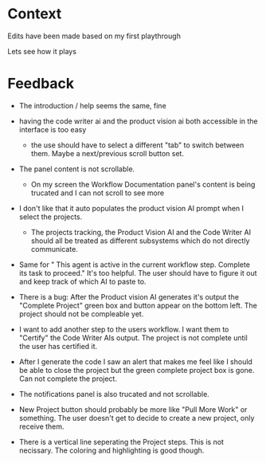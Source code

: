 # Context

Edits have been made based on my first playthrough

Lets see how it plays

# Feedback

- The introduction / help seems the same, fine

- having the code writer ai and the product vision ai both accessible in the interface is too easy
  - the use should have to select a different "tab" to switch between them. Maybe a next/previous scroll button set.

- The panel content is not scrollable.
  - On my screen the Workflow Documentation panel's content is being trucated and I can not scroll to see more

- I don't like that it auto populates the product vision AI prompt when I select the projects.
  - The projects tracking, the Product Vision AI and the Code Writer AI should all be treated as different subsystems which do not directly communicate.

- Same for " This agent is active in the current workflow step. Complete its task to proceed." It's too helpful. The user should have to figure it out and keep track of which AI to paste to.

- There is a bug: After the Product vision AI generates it's output the "Complete Project" green box and button appear on the bottom left. The project should not be compleable yet.

- I want to add another step to the users workflow. I want them to "Certify" the Code Writer AIs output. The project is not complete until the user has certified it.

- After I generate the code I saw an alert that makes me feel like I should be able to close the project but the green complete project box is gone. Can not complete the project.

- The notifications panel is also trucated and not scrollable.

- New Project button should probably be more like "Pull More Work" or something. The user doesn't get to decide to create a new project, only receive them.

- There is a vertical line seperating the Project steps. This is not necissary. The coloring and highlighting is good though.

